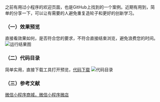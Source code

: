 之前有用过小程序的欢迎页面，也是GitHub上找到的一个案例。近期有用到，简单的分享一下，可以让有需要的人避免重复造轮子和更好的创新学习。

### （一）效果预览
直接看效果如何，是否符合您的要求，不符合直接结束浏览，避免浪费您的时间。
![运行结果图](https://img-blog.csdn.net/20180729120851530?watermark/2/text/aHR0cHM6Ly9ibG9nLmNzZG4ubmV0L3FxXzM1MzI0NDUz/font/5a6L5L2T/fontsize/400/fill/I0JBQkFCMA==/dissolve/70)

### （二）代码目录
简单实用，直接下载工具打开预览，[代码下载](https://github.com/super456/wechatWeclomePage)
![代码目录](https://img-blog.csdn.net/2018072912141778?watermark/2/text/aHR0cHM6Ly9ibG9nLmNzZG4ubmV0L3FxXzM1MzI0NDUz/font/5a6L5L2T/fontsize/400/fill/I0JBQkFCMA==/dissolve/70)

### （三）参考文献
[微信小程序商城，微信小程序微店](https://github.com/EastWorld/wechat-app-mall)
